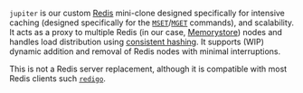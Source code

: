 `jupiter` is our custom [Redis](https://redis.io/) mini-clone designed specifically for intensive caching (designed specifically for the [`MSET`](https://redis.io/commands/mset/)/[`MGET`](https://redis.io/commands/mget/) commands), and scalability. It acts as a proxy to multiple Redis (in our case, [Memorystore](https://cloud.google.com/memorystore)) nodes and handles load distribution using [consistent hashing](https://en.wikipedia.org/wiki/Consistent_hashing). It supports (WIP) dynamic addition and removal of Redis nodes with minimal interruptions.

This is not a Redis server replacement, although it is compatible with most Redis clients such [`redigo`](https://github.com/gomodule/redigo).
